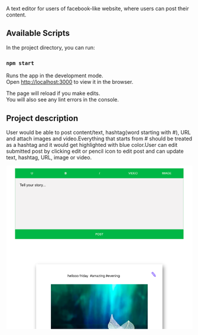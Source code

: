 A text editor for users of facebook-like website, where users can post their content.

## Available Scripts

In the project directory, you can run:

### `npm start`

Runs the app in the development mode.<br />
Open [http://localhost:3000](http://localhost:3000) to view it in the browser.

The page will reload if you make edits.<br />
You will also see any lint errors in the console.

## Project description 
 User would be able to post content/text, hashtag(word starting with #), URL and attach images and video.Everything that starts from # should be treated as a hashtag and it would get highlighted with blue color.User can edit submitted post by clicking edit or pencil icon to edit post and can update text, hashtag, URL, image or video.

<img src="public/editor.png" />
